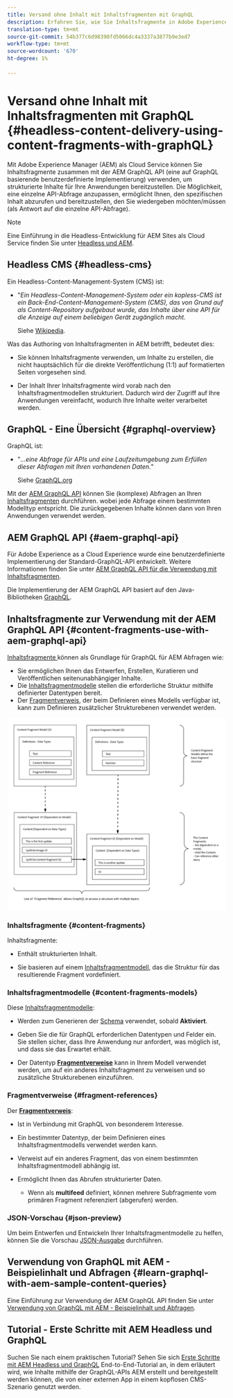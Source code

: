 ```yaml
---
title: Versand ohne Inhalt mit Inhaltsfragmenten mit GraphQL
description: Erfahren Sie, wie Sie Inhaltsfragmente in Adobe Experience Manager (AEM) als Cloud Service mit GraphQL für den Versand "Headless Content"verwenden.
translation-type: tm+mt
source-git-commit: 54b377c6d98398fd5066dc4a3337a3877b9e3ed7
workflow-type: tm+mt
source-wordcount: '670'
ht-degree: 1%

---
```



# Versand ohne Inhalt mit Inhaltsfragmenten mit GraphQL {#headless-content-delivery-using-content-fragments-with-graphQL}

Mit Adobe Experience Manager (AEM) als Cloud Service können Sie Inhaltsfragmente zusammen mit der AEM GraphQL API (eine auf GraphQL basierende benutzerdefinierte Implementierung) verwenden, um strukturierte Inhalte für Ihre Anwendungen bereitzustellen. Die Möglichkeit, eine einzelne API-Abfrage anzupassen, ermöglicht Ihnen, den spezifischen Inhalt abzurufen und bereitzustellen, den Sie wiedergeben möchten/müssen (als Antwort auf die einzelne API-Abfrage).

>[!NOTE]
>
>Eine Einführung in die Headless-Entwicklung für AEM Sites als Cloud Service finden Sie unter [Headless und AEM](/help/implementing/developing/headless/introduction.md).

## Headless CMS {#headless-cms}

Ein Headless-Content-Management-System (CMS) ist:

* &quot;*Ein Headless-Content-Management-System oder ein kopless-CMS ist ein Back-End-Content-Management-System (CMS), das von Grund auf als Content-Repository aufgebaut wurde, das Inhalte über eine API für die Anzeige auf einem beliebigen Gerät zugänglich macht.*

   Siehe [Wikipedia](https://en.wikipedia.org/wiki/Headless_content_management_system).

Was das Authoring von Inhaltsfragmenten in AEM betrifft, bedeutet dies:

* Sie können Inhaltsfragmente verwenden, um Inhalte zu erstellen, die nicht hauptsächlich für die direkte Veröffentlichung (1:1) auf formatierten Seiten vorgesehen sind.

* Der Inhalt Ihrer Inhaltsfragmente wird vorab nach den Inhaltsfragmentmodellen strukturiert. Dadurch wird der Zugriff auf Ihre Anwendungen vereinfacht, wodurch Ihre Inhalte weiter verarbeitet werden.

## GraphQL - Eine Übersicht {#graphql-overview}

GraphQL ist:

* &quot;*...eine Abfrage für APIs und eine Laufzeitumgebung zum Erfüllen dieser Abfragen mit Ihren vorhandenen Daten.*&quot;

   Siehe [GraphQL.org](https://graphql.org)

Mit der [AEM GraphQL API](#aem-graphql-api) können Sie (komplexe) Abfragen an Ihren [Inhaltsfragmenten](/help/assets/content-fragments/content-fragments.md) durchführen. wobei jede Abfrage einem bestimmten Modelltyp entspricht. Die zurückgegebenen Inhalte können dann von Ihren Anwendungen verwendet werden.

## AEM GraphQL API {#aem-graphql-api}

Für Adobe Experience as a Cloud Experience wurde eine benutzerdefinierte Implementierung der Standard-GraphQL-API entwickelt. Weitere Informationen finden Sie unter [AEM GraphQL API für die Verwendung mit Inhaltsfragmenten](/help/assets/content-fragments/graphql-api-content-fragments.md).

Die Implementierung der AEM GraphQL API basiert auf den Java-Bibliotheken [GraphQL](https://graphql.org/code/#java).

## Inhaltsfragmente zur Verwendung mit der AEM GraphQL API {#content-fragments-use-with-aem-graphql-api}

[Inhaltsfragmente ](#content-fragments) können als Grundlage für GraphQL für AEM Abfragen wie:

* Sie ermöglichen Ihnen das Entwerfen, Erstellen, Kuratieren und Veröffentlichen seitenunabhängiger Inhalte.
* Die [Inhaltsfragmentmodelle](#content-fragments-models) stellen die erforderliche Struktur mithilfe definierter Datentypen bereit.
* Der [Fragmentverweis](#fragment-references), der beim Definieren eines Modells verfügbar ist, kann zum Definieren zusätzlicher Strukturebenen verwendet werden.

![Inhaltsfragmente zur Verwendung mit ](assets/cfm-nested-01.png "GraphQLContent-Fragmenten zur Verwendung mit GraphQL")

### Inhaltsfragmente {#content-fragments}

Inhaltsfragmente:

* Enthält strukturierten Inhalt.

* Sie basieren auf einem [Inhaltsfragmentmodell](#content-fragments-models), das die Struktur für das resultierende Fragment vordefiniert.

### Inhaltsfragmentmodelle {#content-fragments-models}

Diese [Inhaltsfragmentmodelle](/help/assets/content-fragments/content-fragments-models.md):

* Werden zum Generieren der [Schema](https://graphql.org/learn/schema/) verwendet, sobald **Aktiviert**.

* Geben Sie die für GraphQL erforderlichen Datentypen und Felder ein. Sie stellen sicher, dass Ihre Anwendung nur anfordert, was möglich ist, und dass sie das Erwartet erhält.

* Der Datentyp **[Fragmentverweise](#fragment-references)** kann in Ihrem Modell verwendet werden, um auf ein anderes Inhaltsfragment zu verweisen und so zusätzliche Strukturebenen einzuführen.

### Fragmentverweise {#fragment-references}

Der **[Fragmentverweis](/help/assets/content-fragments/content-fragments-models.md#fragment-reference-nested-fragments)**:

* Ist in Verbindung mit GraphQL von besonderem Interesse.

* Ein bestimmter Datentyp, der beim Definieren eines Inhaltsfragmentmodells verwendet werden kann.

* Verweist auf ein anderes Fragment, das von einem bestimmten Inhaltsfragmentmodell abhängig ist.

* Ermöglicht Ihnen das Abrufen strukturierter Daten.

   * Wenn als **multifeed** definiert, können mehrere Subfragmente vom primären Fragment referenziert (abgerufen) werden.

### JSON-Vorschau {#json-preview}

Um beim Entwerfen und Entwickeln Ihrer Inhaltsfragmentmodelle zu helfen, können Sie die Vorschau [JSON-Ausgabe](/help/assets/content-fragments/content-fragments-json-preview.md) durchführen.

## Verwendung von GraphQL mit AEM - Beispielinhalt und Abfragen {#learn-graphql-with-aem-sample-content-queries}

Eine Einführung zur Verwendung der AEM GraphQL API finden Sie unter [Verwendung von GraphQL mit AEM - Beispielinhalt und Abfragen](/help/assets/content-fragments/content-fragments-graphql-samples.md).

## Tutorial - Erste Schritte mit AEM Headless und GraphQL

Suchen Sie nach einem praktischen Tutorial? Sehen Sie sich [Erste Schritte mit AEM Headless und GraphQL](https://experienceleague.adobe.com/docs/experience-manager-learn/getting-started-with-aem-headless/graphql/overview.html) End-to-End-Tutorial an, in dem erläutert wird, wie Inhalte mithilfe der GraphQL-APIs AEM erstellt und bereitgestellt werden können, die von einer externen App in einem kopflosen CMS-Szenario genutzt werden.